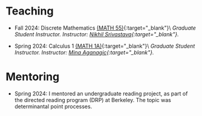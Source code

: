 # Teaching

* Fall 2024: Discrete Mathematics [(MATH 55)](https://math.berkeley.edu/courses/overview/lowerdivcourses/math55){:target="_blank"}\\
*Graduate Student Instructor. Instructor: [Nikhil Srivastava](https://math.berkeley.edu/~nikhil/){:target="_blank"}.*

* Spring 2024: Calculus 1 [(MATH 1A)](https://math.berkeley.edu/courses/overview/lowerdivcourses/math1A){:target="_blank"}\\
*Graduate Student Instructor. Instructor: [Mina Aganagic](https://physics.berkeley.edu/people/faculty/mina-aganagic){:target="_blank"}.*


# Mentoring

* Spring 2024: I mentored an undergraduate reading project, as part of the directed reading program (DRP) at Berkeley. The topic was determinantal point processes. 
